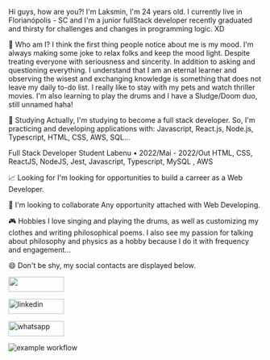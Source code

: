 Hi guys, how are you?! I'm Laksmin, I'm 24 years old. I currently live in Florianópolis - SC and I'm a junior fullStack developer recently graduated and thirsty for challenges and changes in programming logic. XD

🤔 Who am I?
I think the first thing people notice about me is my mood. I'm always making some joke to relax folks and keep the mood light. Despite treating everyone with seriousness and sincerity. In addition to asking and questioning everything. I understand that I am an eternal learner and observing the wisest and exchanging knowledge is something that does not leave my daily to-do list. I really like to stay with my pets and watch thriller movies.
I'm also learning to play the drums and I have a Sludge/Doom duo, still unnamed haha!

🌱 Studying
Actually, I'm studying to become a full stack developer. So, I'm practicing and developing applications with: Javascript, React.js, Node.js, Typescript, HTML, CSS, AWS, SQL...

Full Stack Developer Student
Labenu • 2022/Mai - 2022/Out
HTML, CSS, ReactJS, NodeJS, Jest, Javascript,
Typescript, MySQL , AWS


📈 Looking for
I'm looking for opportunities to build a carreer as a Web Developer.

👯 I'm looking to collaborate
Any opportunity attached with Web Developing.

🎮 Hobbies
I love singing and playing the drums, as well as customizing my clothes and writing philosophical poems. I also see my passion for talking about philosophy and physics as a hobby because I do it with frequency and engagement...

😄 Don't be shy, my social contacts are displayed below.

<a href="mailto:lakshmimonteiro@gmail.com"><img src="https://camo.githubusercontent.com/571384769c09e0c66b45e39b5be70f68f552db3e2b2311bc2064f0d4a9f5983b/68747470733a2f2f696d672e736869656c64732e696f2f62616467652f476d61696c2d4431343833363f7374796c653d666f722d7468652d6261646765266c6f676f3d676d61696c266c6f676f436f6c6f723d7768697465" height="30" width="110" align="center" data-canonical-src="https://img.shields.io/badge/Gmail-D14836?style=for-the-badge&amp;logo=gmail&amp;logoColor=white" style="max-width: 100%;"></a>

<a href="https://www.linkedin.com/in/lakshmi-m-bittencourt-3120a3243/" rel="nofollow"><img align="center" src="https://camo.githubusercontent.com/a80d00f23720d0bc9f55481cfcd77ab79e141606829cf16ec43f8cacc7741e46/68747470733a2f2f696d672e736869656c64732e696f2f62616467652f4c696e6b6564496e2d3030373742353f7374796c653d666f722d7468652d6261646765266c6f676f3d6c696e6b6564696e266c6f676f436f6c6f723d7768697465" alt="linkedin" height="30" width="110" data-canonical-src="https://img.shields.io/badge/LinkedIn-0077B5?style=for-the-badge&amp;logo=linkedin&amp;logoColor=white" style="max-width: 100%;"></a>

<a href="https://api.whatsapp.com/send?phone=5548999389047" rel="nofollow"><img align="center" src="https://camo.githubusercontent.com/d9d4db0a25f6d41d6ef282c6adc2f9bd5b31201ef00ba580f5a945da4063a937/68747470733a2f2f696d672e736869656c64732e696f2f62616467652f57686174734170702d3235443336363f7374796c653d666f722d7468652d6261646765266c6f676f3d7768617473617070266c6f676f436f6c6f723d7768697465" alt="whatsapp" height="30" width="110" data-canonical-src="https://img.shields.io/badge/WhatsApp-25D366?style=for-the-badge&amp;logo=whatsapp&amp;logoColor=white" style="max-width: 100%;"></a>

![example workflow](https://github.com/github/docs/actions/workflows/main.yml/badge.svg)

